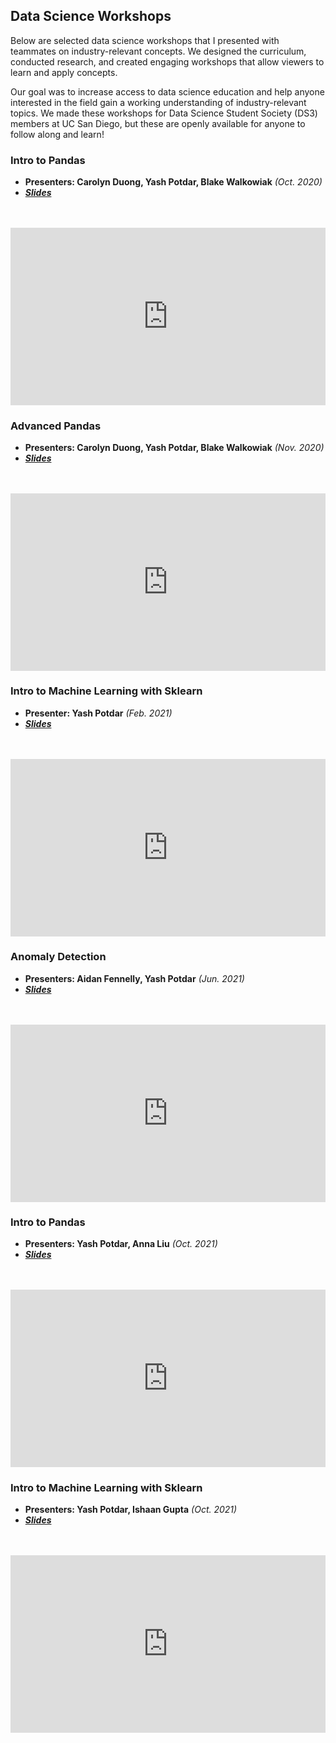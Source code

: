 ---
---

## Data Science Workshops
Below are selected data science workshops that I presented with teammates on industry-relevant concepts. We designed the curriculum, conducted research, and created engaging workshops that allow viewers to learn and apply concepts.

Our goal was to increase access to data science education and help anyone interested in the field gain a working understanding of industry-relevant topics. We made these workshops for Data Science Student Society (DS3) members at UC San Diego, but these are openly available for anyone to follow along and learn!


### Intro to Pandas 
- **Presenters: Carolyn Duong, Yash Potdar, Blake Walkowiak** *(Oct. 2020)*
- <a href="https://docs.google.com/presentation/d/18ybyLcXbEL7qSlO4A3UhM8VOjfG6LkXjPYozVwX24KE/edit#slide=id.p" target = "_blank">***Slides***</a>
<br>
<br>
<iframe style="width: 100%; aspect-ratio: 16/9;" src="https://www.youtube.com/embed/LN6XWwLVu2s" title="YouTube video player" frameborder="0" allow="accelerometer; autoplay; clipboard-write; encrypted-media; gyroscope; picture-in-picture; web-share" allowfullscreen></iframe>

### Advanced Pandas 
- **Presenters: Carolyn Duong, Yash Potdar, Blake Walkowiak** *(Nov. 2020)*
- <a href="https://docs.google.com/presentation/d/1pv9yAVuFMmiTDvPxAKuul6fAosv-71aXGhimTwWyLjk/edit#slide=id.gad0b223da3_0_13" target = "_blank">***Slides***</a>
<br>
<br>
<iframe style="width: 100%; aspect-ratio: 16/9;" src="https://www.youtube.com/embed/MetSgPWpqpM" title="YouTube video player" frameborder="0" allow="accelerometer; autoplay; clipboard-write; encrypted-media; gyroscope; picture-in-picture; web-share" allowfullscreen></iframe>

### Intro to Machine Learning with Sklearn 
- **Presenter: Yash Potdar** *(Feb. 2021)*
- <a href="https://docs.google.com/presentation/d/1Hw1B5-jLjqEwMqX-X95PgkrSMalVuDY9x8MLMa1ytrk/edit#slide=id.g6c52a2e8d8_0_177" target = "_blank">***Slides***</a>
<!-- SLIDES CURRENTLY REQUIRE TO BE SIGNED INTO UCSD -->
<br>
<br>
<iframe style="width: 100%; aspect-ratio: 16/9;" src="https://www.youtube.com/embed/2p55_wHQW18" title="YouTube video player" frameborder="0" allow="accelerometer; autoplay; clipboard-write; encrypted-media; gyroscope; picture-in-picture; web-share" allowfullscreen></iframe>

### Anomaly Detection 
- **Presenters: Aidan Fennelly, Yash Potdar** *(Jun. 2021)*
- <a href="https://docs.google.com/presentation/d/13ag8whWNkC4Mumrbznvg7g13WOEQGontHIrRqG6plV4/edit#slide=id.p" target = "_blank">***Slides***</a>
<br>
<br>
<iframe style="width: 100%; aspect-ratio: 16/9;" src="https://www.youtube.com/embed/OmA2nJRGiHA" title="YouTube video player" frameborder="0" allow="accelerometer; autoplay; clipboard-write; encrypted-media; gyroscope; picture-in-picture; web-share" allowfullscreen></iframe>

### Intro to Pandas 
- **Presenters: Yash Potdar, Anna Liu** *(Oct. 2021)*
- <a href="https://docs.google.com/presentation/d/1DWZ7OzFwxLztuPNeFpLl_phomDqy3b8nCT__vLmyxuc/edit#slide=id.gf1db675da0_1_219" target = "_blank">***Slides***</a>
<br>
<br>
<iframe style="width: 100%; aspect-ratio: 16/9;" src="https://www.youtube.com/embed/U6-dI04wwpM" title="YouTube video player" frameborder="0" allow="accelerometer; autoplay; clipboard-write; encrypted-media; gyroscope; picture-in-picture; web-share" allowfullscreen></iframe>

### Intro to Machine Learning with Sklearn 
- **Presenters: Yash Potdar, Ishaan Gupta** *(Oct. 2021)*
- <a href="https://docs.google.com/presentation/d/1jSns7rjkhJs3TQwHBUWZEn9MItF_sxLNb_uX_FccM0c/edit#slide=id.gf9db5cb7cc_3_0" target = "_blank">***Slides***</a>
<br>
<br>
<iframe style="width: 100%; aspect-ratio: 16/9;" src="https://www.youtube.com/embed/HI0pIN50V5k" title="YouTube video player" frameborder="0" allow="accelerometer; autoplay; clipboard-write; encrypted-media; gyroscope; picture-in-picture; web-share" allowfullscreen></iframe>